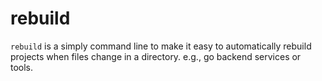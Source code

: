 # rebuild

`rebuild` is a simply command line to make it easy to automatically rebuild
projects when files change in a directory. e.g., go backend services or tools.

